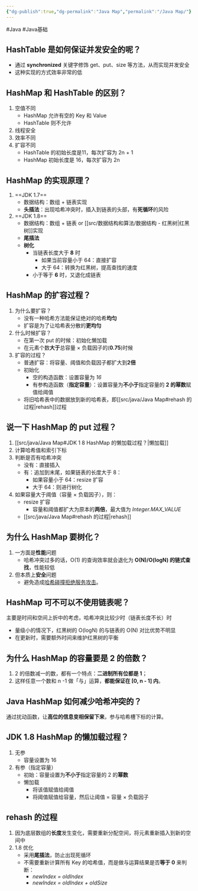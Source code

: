 ```yaml
---
{"dg-publish":true,"dg-permalink":"Java Map","permalink":"/Java Map/"}
---
```



#Java #Java基础 

## HashTable 是如何保证并发安全的呢？

- 通过 **synchronized** 关键字修饰 get、put、size 等方法，从而实现并发安全
- 这种实现的方式效率非常的低

## HashMap 和 HashTable 的区别？

1. 空值不同
	- HashMap 允许有空的 Key 和 Value
	- HashTable 则不允许
2. 线程安全
3. 效率不同
4. 扩容不同
	- HashTable 的初始长度是11，每次扩容为 2n + 1
	- HashMap 初始长度是 16，每次扩容为 2n

## HashMap 的实现原理？

1. ==JDK 1.7==
	- 数据结构：数组 + 链表实现
	- **头插法**：出现哈希冲突时，插入到链表的头部，有**死循环**的风险
2. ==JDK 1.8==
	- 数据结构：数组 + 链表 or [[src/数据结构和算法/数据结构 - 红黑树\|红黑树]]实现
	- **尾插法**
	- **树化**
		- 当链表长度大于 **8** 时
			- 如果当前容量小于 64：直接扩容
			- 大于 64：转换为红黑树，提高查找的速度
		- 小于等于 **6** 时，又退化成链表

## HashMap 的扩容过程？

1. 为什么要扩容？
	- 没有一种哈希方法能保证绝对的哈希**均匀**
	- 扩容是为了让哈希表分散的**更均匀**
2. 什么时候扩容？
	- 在第一次 put 的时候：初始化懒加载
	- 在元素个数**大于**总容量 $\times$ 负载因子的(**0.75**)时候
3. 扩容的过程？
	- 普通扩容：将容量、阈值和负载因子都扩大到**2倍**
	- 初始化
		- 空的构造函数：设置容量为 *16*
		- 有参构造函数（**指定容量**）：设置容量为**不小于**指定容量的 **2 的幂数**赋值给阈值
	- 将旧哈希表中的数据放到新的哈希表，即[[src/java/Java Map#rehash 的过程\|rehash]]过程

## 说一下 HashMap 的 put 过程？

1. [[src/java/Java Map#JDK 1 8 HashMap 的懒加载过程？\|懒加载]]
2. 计算哈希值和索引下标
3. 判断是否有哈希冲突
	- 没有：直接插入
	- 有：追加到末尾，如果链表的长度大于 8：
		- 如果容量小于 64：resize 扩容
		- 大于 64：则进行树化
4. 如果容量大于阈值（容量 $\times$ 负载因子），则：
	- resize 扩容
		- 容量和阈值都扩大为原本的**两倍**，最大值为 *Integer.MAX_VALUE*
	- [[src/java/Java Map#rehash 的过程\|rehash]]

## 为什么 HashMap 要树化？

1. 一方面是**性能**问题
	- 哈希冲突过多的话，O(1) 的查询效率就会退化为 **O(N)/O(logN) 的链式查找**，性能较低
2. 但本质上**安全**问题
	- 避免造成[哈希碰撞拒绝服务攻击](https://www.ruanyifeng.com/blog/2018/09/hash-collision-and-birthday-attack.html)。

## HashMap 可不可以不使用链表呢？

主要是时间和空间上折中的考虑，哈希冲突比较少时（链表长度不长）时
- 量级小的情况下，红黑树的 O(logN) 的与链表的 O(N) 对比优势不明显
- 在更新时，需要额外时间来维护红黑树的平衡

## 为什么 HashMap 的容量要是 2 的倍数？

1. 2 的倍数减一的数，都有一个特点：**二进制所有位都是 1**；
2. 这样任意一个数和 n -1 做「与」运算，**都能保证在 [0, n - 1] 内**。

## Java HashMap 如何减少哈希冲突的？

通过扰动函数，让**高位的信息变相保留下来**，参与哈希槽下标的计算。

## JDK 1.8 HashMap 的懒加载过程？

1. 无参
	- 容量设置为 16
2. 有参（指定容量）
	- 初始：容量设置为**不小于**指定容量的 2 的**幂数**
	- 懒加载
		- 将该值赋值给阈值
		- 将阈值赋值给容量，然后让阈值 = 容量 $\times$ 负载因子

## rehash 的过程

1. 因为底层数组的**长度**发生变化，需要重新分配空间，将元素重新插入到新的空间中
2. 1.8 优化
	- 采用**尾插法**，防止出现死循环
	- 不需要重新计算所有 Key 的哈希值，而是做与运算结果是否**等于 0** 来判断：
		- *newIndex = oldIndex*
		- *newIndex = oldIndex + oldSize*